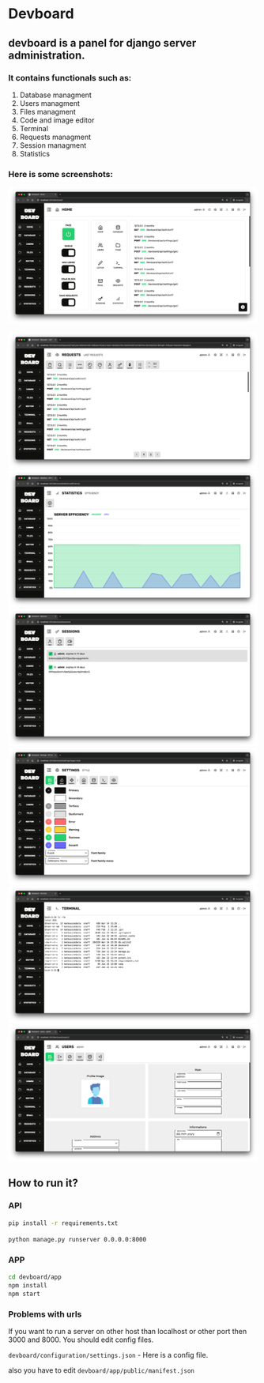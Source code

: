 # Devboard 

## devboard is a panel for django server administration. 

### It contains functionals such as: 

1. Database managment
2. Users managment
3. Files managment
4. Code and image editor
5. Terminal
6. Requests managment
7. Session managment
8. Statistics

### Here is some screenshots:

![Home](./screenshots/home.png)

![Requests](./screenshots/requests.png)
![Server Efficiency](./screenshots/serverefficiency.png)
![Sessions](./screenshots/sessions.png)
![Settings](./screenshots/settings.png)
![Terminal](./screenshots/terminal.png)
![Users](./screenshots/users.png)

## How to run it?


### API
```bash
pip install -r requirements.txt

python manage.py runserver 0.0.0.0:8000
```

### APP
```bash
cd devboard/app
npm install
npm start
```

### Problems with urls

If you want to run a server on other host than localhost or other port then 3000 and 8000. You should edit config files.

`devboard/configuration/settings.json` - Here is a config file.

also you have to edit `devboard/app/public/manifest.json`

